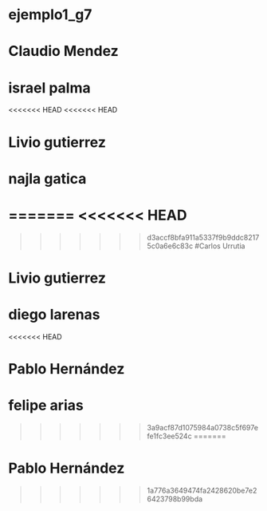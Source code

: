 # ejemplo1_g7
# Claudio Mendez

# israel palma
<<<<<<< HEAD
<<<<<<< HEAD
# Livio gutierrez





# najla gatica


=======
<<<<<<< HEAD
=======
>>>>>>> d3accf8bfa911a5337f9b9ddc82175c0a6e6c83c
#Carlos Urrutia
# Livio gutierrez
# diego larenas








<<<<<<< HEAD
# Pablo Hernández









# felipe arias
>>>>>>> 3a9acf87d1075984a0738c5f697efe1fc3ee524c
=======
# Pablo Hernández
>>>>>>> 1a776a3649474fa2428620be7e26423798b99bda
